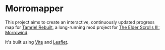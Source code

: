 # Morromapper
This project aims to create an interactive, continuously updated progress map for [Tamriel Rebuilt](https://www.tamriel-rebuilt.org/), a long-running mod project for [The Elder Scrolls III: Morrowind](https://en.wikipedia.org/wiki/The_Elder_Scrolls_III:_Morrowind).

It's built using [Vite](https://vitejs.dev/) and [Leaflet](https://leafletjs.com/).
